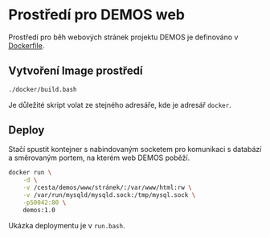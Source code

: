 # Prostředí pro DEMOS web

Prostředí pro běh webových stránek projektu DEMOS je definováno v [Dockerfile](docker/Dockerfile).

## Vytvoření Image prostředí

```bash
./docker/build.bash
```

Je důležité skript volat ze stejného adresáře, kde je adresář `docker`.

## Deploy

Stačí spustit kontejner s nabindovaným socketem pro komunikaci s databází a směrovaným portem, na kterém web DEMOS poběží.

```bash
docker run \
    -d \
    -v /cesta/demos/www/stránek/:/var/www/html:rw \
    -v /var/run/mysqld/mysqld.sock:/tmp/mysql.sock \
    -p50042:80 \
    demos:1.0
```

Ukázka deploymentu je v `run.bash`.
